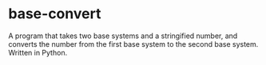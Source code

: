 # base-convert
A program that takes two base systems and a stringified number, and converts the number from the first base system to the second base system. Written in Python.
